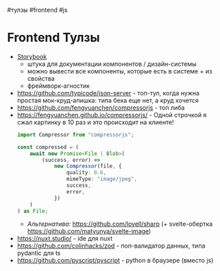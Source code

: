 #тулзы #frontend #js

# Frontend Тулзы

- [Storybook](https://storybook.js.org/) 
	- штука для документации компонентов / дизайн-системы
	- можно вывести все компоненты, которые есть в системе + из свойства
	- фреймворк-агностик
- https://github.com/typicode/json-server - топ-тул, когда нужна простая мок-круд-апишка: типа бека еще нет, а круд хочется
- https://github.com/fengyuanchen/compressorjs - топ либа 
- https://fengyuanchen.github.io/compressorjs/ - Одной строчкой я сжал картинку в 10 раз и это происходит на клиенте!
	```ts
	import Compressor from "compressorjs";
	
	const compressed = (
		await new Promise<File | Blob>(
			(success, error) =>
				new Compressor(file, {
					quality: 0.6,
					mimeType: "image/jpeg",
					success,
					error,
				})
		)
	) as File;
	```
	- *Альтернатива:* https://github.com/lovell/sharp  (+ svelte-обертка https://github.com/matyunya/svelte-image)
- https://nuxt.studio/ - ide для nuxt
- https://github.com/colinhacks/zod - поп-валидатор данных, типа pydantic для ts
- https://github.com/pyscript/pyscript - python в браузере (вместо js)